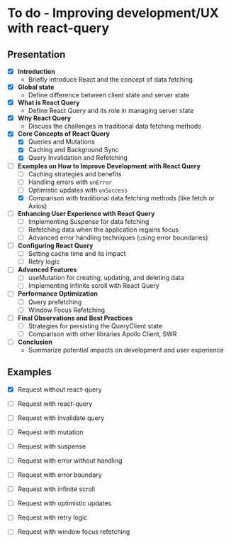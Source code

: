 # To do - Improving development/UX with react-query

## Presentation

- [x] **Introduction**
    - Briefly introduce React and the concept of data fetching
- [x] **Global state**
    - Define difference between client state and server state
- [x] **What is React Query**
    - Define React Query and its role in managing server state
- [x] **Why React Query**
    - Discuss the challenges in traditional data fetching methods
- [x] **Core Concepts of React Query**
    - [x] Queries and Mutations
    - [x] Caching and Background Sync
    - [x] Query Invalidation and Refetching
- [ ] **Examples on How to Improve Development with React Query**
    - [ ] Caching strategies and benefits
    - [ ] Handling errors with `onError`
    - [ ] Optimistic updates with `onSuccess`
    - [x] Comparison with traditional data fetching methods (like fetch or Axios)
- [ ] **Enhancing User Experience with React Query**
    - [ ] Implementing Suspense for data fetching
    - [ ] Refetching data when the application regains focus
    - [ ] Advanced error handling techniques (using error boundaries)
- [ ] **Configuring React Query**
    - [ ] Setting cache time and its impact
    - [ ] Retry logic
- [ ] **Advanced Features**
    - [ ] useMutation for creating, updating, and deleting data
    - [ ] Implementing infinite scroll with React Query
- [ ] **Performance Optimization**
    - [ ] Query prefetching
    - [ ] Window Focus Refetching
- [ ] **Final Observations and Best Practices**
    - [ ] Strategies for persisting the QueryClient state
    - [ ] Comparison with other libraries Apollo Client, SWR
- [ ] **Conclusion**
    - Summarize potential impacts on development and user experience

## Examples

- [x] Request without react-query
- [ ] Request with react-query
- [ ] Request with invalidate query
- [ ] Request with mutation
- [ ] Request with suspense
- [ ] Request with error without handling
- [ ] Request with error boundary
- [ ] Request with infinite scroll
- [ ] Request with optimistic updates
- [ ] Request with retry logic
- [ ] Request with window focus refetching




